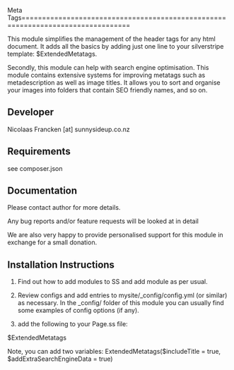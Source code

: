 Meta Tags================================================================================

This module simplifies the management of the header
tags for any html document.  It adds all the basics by
adding just one line to your silverstripe template:
$ExtendedMetatags.

Secondly, this module can help with search engine optimisation.
This module contains extensive systems for improving
metatags such as metadescription as well as image titles.
It allows you to sort and organise your images into folders
that contain SEO friendly names, and so on.


Developer
-----------------------------------------------
Nicolaas Francken [at] sunnysideup.co.nz


Requirements
-----------------------------------------------
see composer.json


Documentation
-----------------------------------------------
Please contact author for more details.

Any bug reports and/or feature requests will be
looked at in detail

We are also very happy to provide personalised support
for this module in exchange for a small donation.


Installation Instructions
-----------------------------------------------
1. Find out how to add modules to SS and add module as per usual.

2. Review configs and add entries to mysite/_config/config.yml
(or similar) as necessary.
In the _config/ folder of this module
you can usually find some examples of config options (if any).

3. add the following to your Page.ss file:
<head>
	$ExtendedMetatags
</head>

Note, you can add two variables:
ExtendedMetatags($includeTitle = true, $addExtraSearchEngineData = true)


